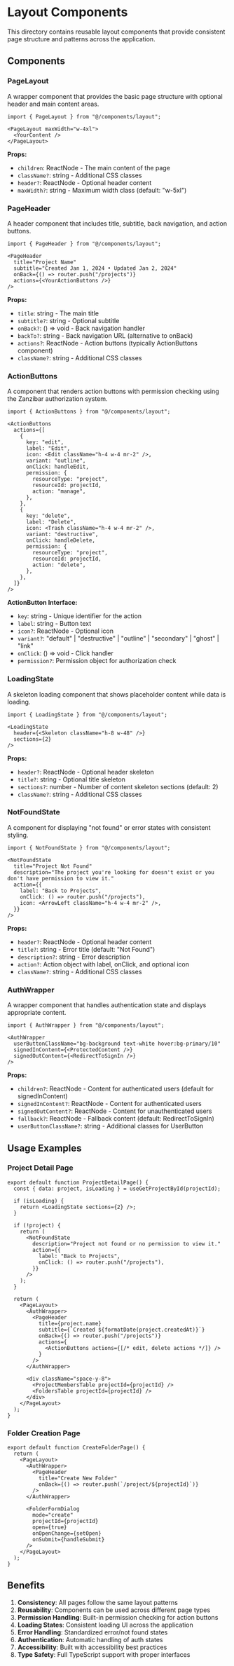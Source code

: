 # Layout Components

This directory contains reusable layout components that provide consistent page structure and patterns across the application.

## Components

### PageLayout

A wrapper component that provides the basic page structure with optional header and main content areas.

```tsx
import { PageLayout } from "@/components/layout";

<PageLayout maxWidth="w-4xl">
  <YourContent />
</PageLayout>
```

**Props:**
- `children`: ReactNode - The main content of the page
- `className?`: string - Additional CSS classes
- `header?`: ReactNode - Optional header content
- `maxWidth?`: string - Maximum width class (default: "w-5xl")

### PageHeader

A header component that includes title, subtitle, back navigation, and action buttons.

```tsx
import { PageHeader } from "@/components/layout";

<PageHeader
  title="Project Name"
  subtitle="Created Jan 1, 2024 • Updated Jan 2, 2024"
  onBack={() => router.push("/projects")}
  actions={<YourActionButtons />}
/>
```

**Props:**
- `title`: string - The main title
- `subtitle?`: string - Optional subtitle
- `onBack?`: () => void - Back navigation handler
- `backTo?`: string - Back navigation URL (alternative to onBack)
- `actions?`: ReactNode - Action buttons (typically ActionButtons component)
- `className?`: string - Additional CSS classes

### ActionButtons

A component that renders action buttons with permission checking using the Zanzibar authorization system.

```tsx
import { ActionButtons } from "@/components/layout";

<ActionButtons
  actions={[
    {
      key: "edit",
      label: "Edit",
      icon: <Edit className="h-4 w-4 mr-2" />,
      variant: "outline",
      onClick: handleEdit,
      permission: {
        resourceType: "project",
        resourceId: projectId,
        action: "manage",
      },
    },
    {
      key: "delete",
      label: "Delete",
      icon: <Trash className="h-4 w-4 mr-2" />,
      variant: "destructive",
      onClick: handleDelete,
      permission: {
        resourceType: "project",
        resourceId: projectId,
        action: "delete",
      },
    },
  ]}
/>
```

**ActionButton Interface:**
- `key`: string - Unique identifier for the action
- `label`: string - Button text
- `icon?`: ReactNode - Optional icon
- `variant?`: "default" | "destructive" | "outline" | "secondary" | "ghost" | "link"
- `onClick`: () => void - Click handler
- `permission?`: Permission object for authorization check

### LoadingState

A skeleton loading component that shows placeholder content while data is loading.

```tsx
import { LoadingState } from "@/components/layout";

<LoadingState
  header={<Skeleton className="h-8 w-48" />}
  sections={2}
/>
```

**Props:**
- `header?`: ReactNode - Optional header skeleton
- `title?`: string - Optional title skeleton
- `sections?`: number - Number of content skeleton sections (default: 2)
- `className?`: string - Additional CSS classes

### NotFoundState

A component for displaying "not found" or error states with consistent styling.

```tsx
import { NotFoundState } from "@/components/layout";

<NotFoundState
  title="Project Not Found"
  description="The project you're looking for doesn't exist or you don't have permission to view it."
  action={{
    label: "Back to Projects",
    onClick: () => router.push("/projects"),
    icon: <ArrowLeft className="h-4 w-4 mr-2" />,
  }}
/>
```

**Props:**
- `header?`: ReactNode - Optional header content
- `title?`: string - Error title (default: "Not Found")
- `description?`: string - Error description
- `action?`: Action object with label, onClick, and optional icon
- `className?`: string - Additional CSS classes

### AuthWrapper

A wrapper component that handles authentication state and displays appropriate content.

```tsx
import { AuthWrapper } from "@/components/layout";

<AuthWrapper
  userButtonClassName="bg-background text-white hover:bg-primary/10"
  signedInContent={<ProtectedContent />}
  signedOutContent={<RedirectToSignIn />}
/>
```

**Props:**
- `children?`: ReactNode - Content for authenticated users (default for signedInContent)
- `signedInContent?`: ReactNode - Content for authenticated users
- `signedOutContent?`: ReactNode - Content for unauthenticated users
- `fallback?`: ReactNode - Fallback content (default: RedirectToSignIn)
- `userButtonClassName?`: string - Additional classes for UserButton

## Usage Examples

### Project Detail Page
```tsx
export default function ProjectDetailPage() {
  const { data: project, isLoading } = useGetProjectById(projectId);

  if (isLoading) {
    return <LoadingState sections={2} />;
  }

  if (!project) {
    return (
      <NotFoundState
        description="Project not found or no permission to view it."
        action={{
          label: "Back to Projects",
          onClick: () => router.push("/projects"),
        }}
      />
    );
  }

  return (
    <PageLayout>
      <AuthWrapper>
        <PageHeader
          title={project.name}
          subtitle={`Created ${formatDate(project.createdAt)}`}
          onBack={() => router.push("/projects")}
          actions={
            <ActionButtons actions={[/* edit, delete actions */]} />
          }
        />
      </AuthWrapper>

      <div className="space-y-8">
        <ProjectMembersTable projectId={projectId} />
        <FoldersTable projectId={projectId} />
      </div>
    </PageLayout>
  );
}
```

### Folder Creation Page
```tsx
export default function CreateFolderPage() {
  return (
    <PageLayout>
      <AuthWrapper>
        <PageHeader
          title="Create New Folder"
          onBack={() => router.push(`/project/${projectId}`)}
        />
      </AuthWrapper>

      <FolderFormDialog
        mode="create"
        projectId={projectId}
        open={true}
        onOpenChange={setOpen}
        onSubmit={handleSubmit}
      />
    </PageLayout>
  );
}
```

## Benefits

1. **Consistency**: All pages follow the same layout patterns
2. **Reusability**: Components can be used across different page types
3. **Permission Handling**: Built-in permission checking for action buttons
4. **Loading States**: Consistent loading UI across the application
5. **Error Handling**: Standardized error/not found states
6. **Authentication**: Automatic handling of auth states
7. **Accessibility**: Built with accessibility best practices
8. **Type Safety**: Full TypeScript support with proper interfaces
